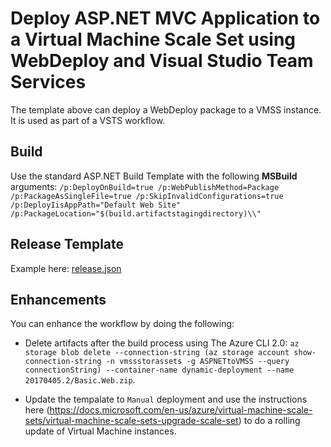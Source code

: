 # Deploy ASP.NET MVC Application to a Virtual Machine Scale Set using WebDeploy and Visual Studio Team Services

The template above can deploy a WebDeploy package to a VMSS instance. It is used as part of a VSTS workflow.

## Build

Use the standard ASP.NET Build Template with the following **MSBuild** arguments: ``/p:DeployOnBuild=true /p:WebPublishMethod=Package /p:PackageAsSingleFile=true /p:SkipInvalidConfigurations=true /p:DeployIisAppPath="Default Web Site" /p:PackageLocation="$(build.artifactstagingdirectory)\\"``

## Release Template

Example here: [release.json](release.json)

## Enhancements

You can enhance the workflow by doing the following:

- Delete artifacts after the build process using The Azure CLI 2.0: ``az storage blob delete --connection-string (az storage account show-connection-string -n vmssstorassets -g ASPNETtoVMSS --query connectionString) --container-name dynamic-deployment --name 20170405.2/Basic.Web.zip``.

- Update the tempalate to ``Manual`` deployment and use the instructions here (https://docs.microsoft.com/en-us/azure/virtual-machine-scale-sets/virtual-machine-scale-sets-upgrade-scale-set) to do a rolling update of Virtual Machine instances.
